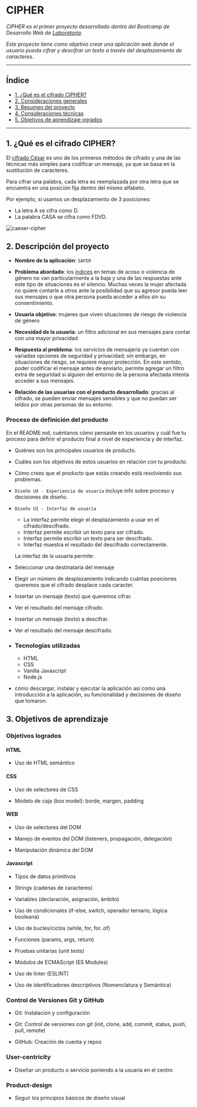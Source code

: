 # CIPHER

*CIPHER es el primer proyecto desarrollado dentro del Bootcamp de Desarrollo Web de [Laboratoria](https://postula.laboratoria.la/scl?utm_source=instapage&utm_medium=referral&utm_campaign=main_page)*.

*Este proyecto tiene como objetivo crear una aplicación web donde el usuario pueda cifrar y descifrar un texto a través del desplazamiento de caracteres*.

***

## Índice

* [1. ¿Qué es el cifrado CIPHER?](#1-¿-qué-es-el-cifrado-cipher-?)
* [2. Consideraciones generales](#2-consideraciones-generales)
* [3. Resumen del proyecto](#3-resumen-del-proyecto)
* [4. Consideraciones técnicas](#4-consideraciones-técnicas)
* [5. Objetivos de aprendizaje ogrados](#5-objetivos-de-aprendizaje-logrados)

***

## 1. ¿Qué es el cifrado CIPHER?

El [cifrado César](https://en.wikipedia.org/wiki/Caesar_cipher) es uno de los primeros métodos de cifrado y una de las técnicas más simples para codificar un mensaje, ya que se basa en la sustitución de caracteres.

Para cifrar una palabra, cada letra es reemplazada por otra letra que se encuentra en una posición fija dentro del mismo alfabeto.

Por ejemplo, si usamos un desplazamiento de 3 posiciones:

* La letra A se cifra como D.
* La palabra CASA se cifra como FDVD.

![caeser-cipher](https://upload.wikimedia.org/wikipedia/commons/thumb/2/2b/Caesar3.svg/2000px-Caesar3.svg.png)

## 2. Descripción del proyecto

* **Nombre de la aplicación**: `SAFER`

* **Problema abordado**: los [índices](https://ocac.cl/observatorio-contra-el-acoso-chile-lanza-primera-encuesta-nacional-sobre-acoso-sexual-en-chile/) en temas de acoso o violencia de género no van particularmente a la baja y una de las respuestas ante este tipo de situaciones es el silencio. Muchas veces la mujer afectada no quiere contarle a otros ante la posibilidad que su agresor pueda leer sus mensajes o que otra persona pueda acceder a ellos sin su consentimiento.

* **Usuaria objetivo**: mujeres que viven situaciones de riesgo de violencia de género

* **Necesidad de la usuaria**: un filtro adicional en sus mensajes para contar con una mayor privacidad

* **Respuesta al problema**: los servicios de mensajería ya cuentan con variadas opciones de seguridad y privacidad; sin embargo, en situaciones de riesgo, se requiere mayor protección. En este sentido, poder codificar el mensaje antes de enviarlo, permite agregar un filtro extra de seguridad si alguien del entorno de la persona afectada intenta acceder a sus mensajes.

* **Relación de las usuarias con el producto desarrollado**: gracias al cifrado, se pueden enviar mensajes sensibles y que no puedan ser leídos por otras personas de su entorno. 

### Proceso de definición del producto

En el README.md, cuéntanos cómo pensaste en los usuarios y cuál fue tu proceso
para definir el producto final a nivel de experiencia y de interfaz.

* Quiénes son los principales usuarios de producto.
* Cuáles son los objetivos de estos usuarios en relación con tu producto.
* Cómo crees que el producto que estás creando está resolviendo sus problemas.

* `Diseño UX - Experiencia de usuaria` incluye info sobre proceso y decisiones de diseño.

* `Diseño UI - Interfaz de usuaria`

  * La interfaz permite elegir el desplazamiento a usar en el
  cifrado/descifrado.
  * Interfaz permite escribir un texto para ser cifrado.
  * Interfaz permite escribir un texto para ser descifrado.
  * Interfaz muestra el resultado del descifrado correctamente.

  La interfaz de la usuaria permite:

* Seleccionar una destinataria del mensaje
* Elegir un número de desplazamiento indicando cuántas posiciones queremos que el cifrado desplace cada caracter.
* Insertar un mensaje (texto) que queremos cifrar.
* Ver el resultado del mensaje cifrado.
* Insertar un mensaje (texto) a descifrar.
* Ver el resultado del mensaje descifrado.

* ### Tecnologías utilizadas

  * HTML
  * CSS
  * Vanilla Javascript
  * Node.js

* cómo descargar, instalar y ejecutar la aplicación
  así como una introducción a la aplicación, su funcionalidad y decisiones de
  diseño que tomaron.

## 3. Objetivos de aprendizaje

### Objetivos logrados

#### HTML

* Uso de HTML semántico

#### CSS

* Uso de selectores de CSS

* Modelo de caja (box model): borde, margen, padding

#### WEB

* Uso de selectores del DOM

* Manejo de eventos del DOM (listeners, propagación, delegación)

* Manipulación dinámica del DOM

#### Javascript

* Tipos de datos primitivos

* Strings (cadenas de caracteres)

* Variables (declaración, asignación, ámbito)

* Uso de condicionales (if-else, switch, operador ternario, lógica booleana)

* Uso de bucles/ciclos (while, for, for..of)

* Funciones (params, args, return)

* Pruebas unitarias (unit tests)

* Módulos de ECMAScript (ES Modules)

* Uso de linter (ESLINT)

* Uso de identificadores descriptivos (Nomenclatura y Semántica)

### Control de Versiones Git y GitHub

* Git: Instalación y configuración

* Git: Control de versiones con git (init, clone, add, commit, status, push, pull, remote)

* GitHub: Creación de cuenta y repos

### User-centricity

* Diseñar un producto o servicio poniendo a la usuaria en el centro

### Product-design

* Seguir los principios básicos de diseño visual
